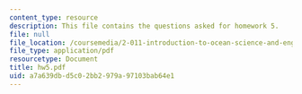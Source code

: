 ```yaml
---
content_type: resource
description: This file contains the questions asked for homework 5.
file: null
file_location: /coursemedia/2-011-introduction-to-ocean-science-and-engineering-spring-2006/a7a639dbd5c02bb2979a97103bab64e1_hw5.pdf
file_type: application/pdf
resourcetype: Document
title: hw5.pdf
uid: a7a639db-d5c0-2bb2-979a-97103bab64e1
---
```

